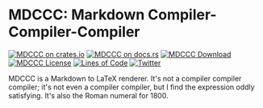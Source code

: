 # MDCCC: Markdown Compiler-Compiler-Compiler

[![MDCCC on crates.io](https://img.shields.io/crates/v/mdccc.svg)](https://crates.io/crates/mdccc)
[![MDCCC on docs.rs](https://docs.rs/mdccc/badge.svg)](https://docs.rs/mdccc)
[![MDCCC Download](https://img.shields.io/crates/d/mdccc.svg)](https://crates.io/crates/mdccc)
[![MDCCC License](https://img.shields.io/badge/license-MIT-blue.svg)](https://github.com/H2CO3/mdccc/blob/master/LICENSE.txt)
[![Lines of Code](https://tokei.rs/b1/github/H2CO3/mdccc)](https://github.com/Aaronepower/tokei)
[![Twitter](https://img.shields.io/badge/twitter-@H2CO3_iOS-blue.svg?style=flat&colorB=64A5DE&label=Twitter)](http://twitter.com/H2CO3_iOS)

MDCCC is a Markdown to LaTeX renderer. It's not a compiler compiler compiler;
it's not even a compiler compiler, but I find the expression oddly satisfying.
It's also the Roman numeral for 1800.
